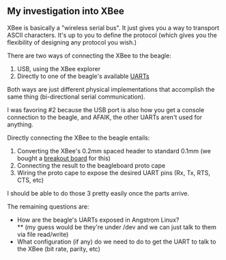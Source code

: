 My investigation into XBee
---------------------------

XBee is basically a "wireless serial bus".  It just gives you a way to transport ASCII characters.  It's up to you to define the protocol (which gives you the flexibility of designing any protocol you wish.)

There are two ways of connecting the XBee to the beagle:

1. USB, using the XBee explorer
2. Directly to one of the beagle's available 
[UARTs](http://en.wikipedia.org/wiki/Universal_asynchronous_receiver/transmitter)

Both ways are just different physical implementations that accomplish the same 
thing (bi-directional serial communication).

I was favoring #2 because the USB port is also how you get a console connection 
to the beagle, and AFAIK, the other UARTs aren't used for anything.

Directly connecting the XBee to the beagle entails:

1. Converting the XBee's 0.2mm spaced header to standard 0.1mm 
(we bought a [breakout board](https://www.sparkfun.com/products/8276)  for this)
2. Connecting the result to the beagleboard proto cape
3. Wiring the proto cape to expose the desired UART pins (Rx, Tx, RTS, CTS, etc)

I should be able to do those 3 pretty easily once the parts arrive.

The remaining questions are:

*   How are the beagle's UARTs exposed in Angstrom Linux?  
**    (my guess would be they're under /dev and we can just talk to them via file read/write)
*   What configuration (if any) do we need to do to get the UART to talk to the XBee 
(bit rate, parity, etc)
